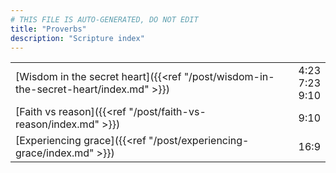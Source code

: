 ```yaml
---
# THIS FILE IS AUTO-GENERATED, DO NOT EDIT
title: "Proverbs"
description: "Scripture index"
---
```


|  |  |
| --- | --- |
| [Wisdom in the secret heart]({{<ref "/post/wisdom-in-the-secret-heart/index.md" >}}) | 4:23 <br/> 7:23 <br/> 9:10 |
| [Faith vs reason]({{<ref "/post/faith-vs-reason/index.md" >}}) | 9:10 |
| [Experiencing grace]({{<ref "/post/experiencing-grace/index.md" >}}) | 16:9 |
